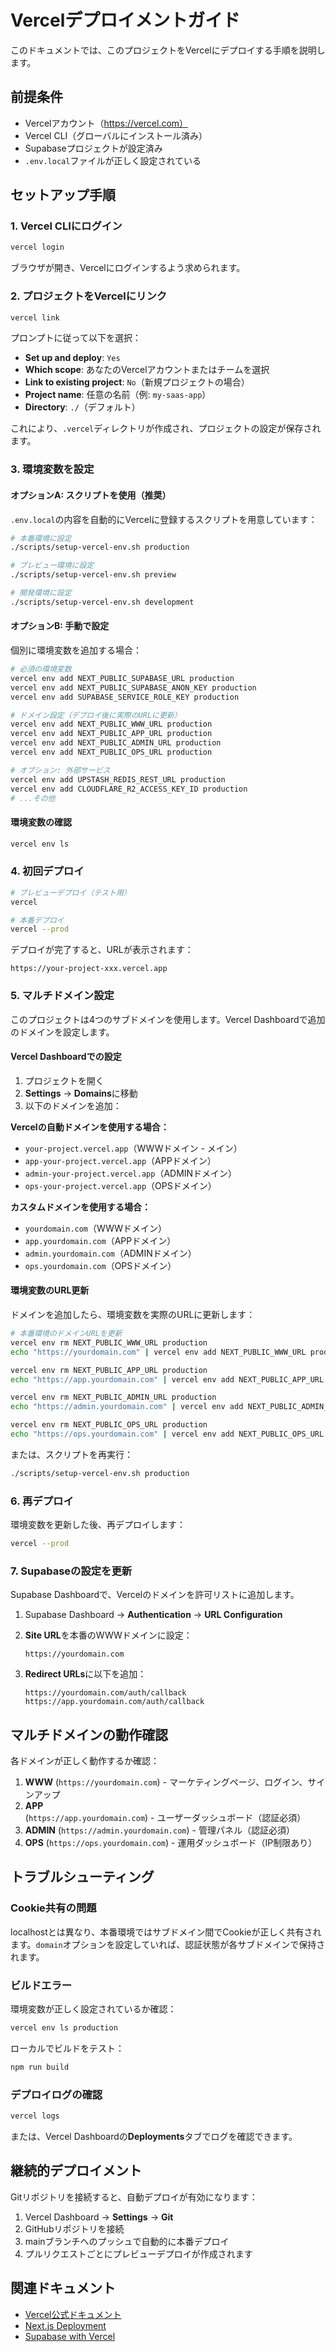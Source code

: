 # Vercelデプロイメントガイド

このドキュメントでは、このプロジェクトをVercelにデプロイする手順を説明します。

## 前提条件

- Vercelアカウント（https://vercel.com）
- Vercel CLI（グローバルにインストール済み）
- Supabaseプロジェクトが設定済み
- `.env.local`ファイルが正しく設定されている

## セットアップ手順

### 1. Vercel CLIにログイン

```bash
vercel login
```

ブラウザが開き、Vercelにログインするよう求められます。

### 2. プロジェクトをVercelにリンク

```bash
vercel link
```

プロンプトに従って以下を選択：
- **Set up and deploy**: `Yes`
- **Which scope**: あなたのVercelアカウントまたはチームを選択
- **Link to existing project**: `No`（新規プロジェクトの場合）
- **Project name**: 任意の名前（例: `my-saas-app`）
- **Directory**: `./`（デフォルト）

これにより、`.vercel`ディレクトリが作成され、プロジェクトの設定が保存されます。

### 3. 環境変数を設定

#### オプションA: スクリプトを使用（推奨）

`.env.local`の内容を自動的にVercelに登録するスクリプトを用意しています：

```bash
# 本番環境に設定
./scripts/setup-vercel-env.sh production

# プレビュー環境に設定
./scripts/setup-vercel-env.sh preview

# 開発環境に設定
./scripts/setup-vercel-env.sh development
```

#### オプションB: 手動で設定

個別に環境変数を追加する場合：

```bash
# 必須の環境変数
vercel env add NEXT_PUBLIC_SUPABASE_URL production
vercel env add NEXT_PUBLIC_SUPABASE_ANON_KEY production
vercel env add SUPABASE_SERVICE_ROLE_KEY production

# ドメイン設定（デプロイ後に実際のURLに更新）
vercel env add NEXT_PUBLIC_WWW_URL production
vercel env add NEXT_PUBLIC_APP_URL production
vercel env add NEXT_PUBLIC_ADMIN_URL production
vercel env add NEXT_PUBLIC_OPS_URL production

# オプション: 外部サービス
vercel env add UPSTASH_REDIS_REST_URL production
vercel env add CLOUDFLARE_R2_ACCESS_KEY_ID production
# ...その他
```

#### 環境変数の確認

```bash
vercel env ls
```

### 4. 初回デプロイ

```bash
# プレビューデプロイ（テスト用）
vercel

# 本番デプロイ
vercel --prod
```

デプロイが完了すると、URLが表示されます：
```
https://your-project-xxx.vercel.app
```

### 5. マルチドメイン設定

このプロジェクトは4つのサブドメインを使用します。Vercel Dashboardで追加のドメインを設定します。

#### Vercel Dashboardでの設定

1. プロジェクトを開く
2. **Settings** → **Domains**に移動
3. 以下のドメインを追加：

**Vercelの自動ドメインを使用する場合：**
- `your-project.vercel.app`（WWWドメイン - メイン）
- `app-your-project.vercel.app`（APPドメイン）
- `admin-your-project.vercel.app`（ADMINドメイン）
- `ops-your-project.vercel.app`（OPSドメイン）

**カスタムドメインを使用する場合：**
- `yourdomain.com`（WWWドメイン）
- `app.yourdomain.com`（APPドメイン）
- `admin.yourdomain.com`（ADMINドメイン）
- `ops.yourdomain.com`（OPSドメイン）

#### 環境変数のURL更新

ドメインを追加したら、環境変数を実際のURLに更新します：

```bash
# 本番環境のドメインURLを更新
vercel env rm NEXT_PUBLIC_WWW_URL production
echo "https://yourdomain.com" | vercel env add NEXT_PUBLIC_WWW_URL production

vercel env rm NEXT_PUBLIC_APP_URL production
echo "https://app.yourdomain.com" | vercel env add NEXT_PUBLIC_APP_URL production

vercel env rm NEXT_PUBLIC_ADMIN_URL production
echo "https://admin.yourdomain.com" | vercel env add NEXT_PUBLIC_ADMIN_URL production

vercel env rm NEXT_PUBLIC_OPS_URL production
echo "https://ops.yourdomain.com" | vercel env add NEXT_PUBLIC_OPS_URL production
```

または、スクリプトを再実行：
```bash
./scripts/setup-vercel-env.sh production
```

### 6. 再デプロイ

環境変数を更新した後、再デプロイします：

```bash
vercel --prod
```

### 7. Supabaseの設定を更新

Supabase Dashboardで、Vercelのドメインを許可リストに追加します。

1. Supabase Dashboard → **Authentication** → **URL Configuration**
2. **Site URL**を本番のWWWドメインに設定：
   ```
   https://yourdomain.com
   ```

3. **Redirect URLs**に以下を追加：
   ```
   https://yourdomain.com/auth/callback
   https://app.yourdomain.com/auth/callback
   ```

## マルチドメインの動作確認

各ドメインが正しく動作するか確認：

1. **WWW** (`https://yourdomain.com`) - マーケティングページ、ログイン、サインアップ
2. **APP** (`https://app.yourdomain.com`) - ユーザーダッシュボード（認証必須）
3. **ADMIN** (`https://admin.yourdomain.com`) - 管理パネル（認証必須）
4. **OPS** (`https://ops.yourdomain.com`) - 運用ダッシュボード（IP制限あり）

## トラブルシューティング

### Cookie共有の問題

localhostとは異なり、本番環境ではサブドメイン間でCookieが正しく共有されます。`domain`オプションを設定していれば、認証状態が各サブドメインで保持されます。

### ビルドエラー

環境変数が正しく設定されているか確認：
```bash
vercel env ls production
```

ローカルでビルドをテスト：
```bash
npm run build
```

### デプロイログの確認

```bash
vercel logs
```

または、Vercel Dashboardの**Deployments**タブでログを確認できます。

## 継続的デプロイメント

Gitリポジトリを接続すると、自動デプロイが有効になります：

1. Vercel Dashboard → **Settings** → **Git**
2. GitHubリポジトリを接続
3. mainブランチへのプッシュで自動的に本番デプロイ
4. プルリクエストごとにプレビューデプロイが作成されます

## 関連ドキュメント

- [Vercel公式ドキュメント](https://vercel.com/docs)
- [Next.js Deployment](https://nextjs.org/docs/deployment)
- [Supabase with Vercel](https://supabase.com/docs/guides/getting-started/tutorials/with-nextjs)
